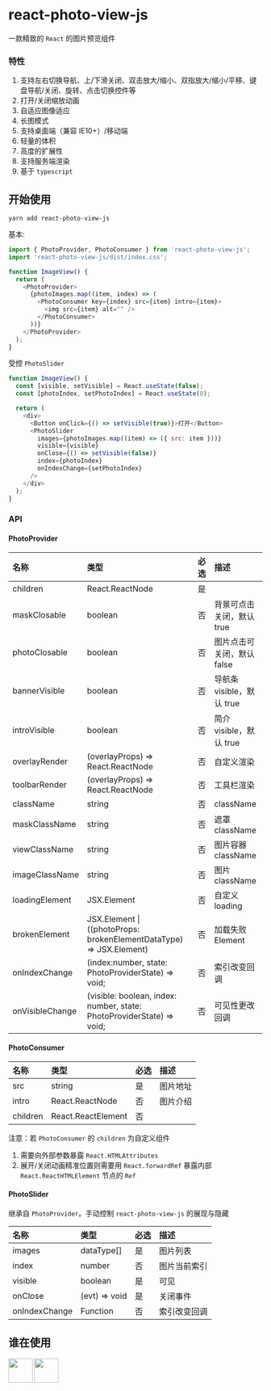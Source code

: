# react-photo-view-js

一款精致的 `React` 的图片预览组件

### 特性

1.  支持左右切换导航、上/下滑关闭、双击放大/缩小、双指放大/缩小/平移、键盘导航/关闭、旋转、点击切换控件等
1.  打开/关闭缩放动画
1.  自适应图像适应
1.  长图模式
1.  支持桌面端（兼容 IE10+）/移动端
1.  轻量的体积
1.  高度的扩展性
1.  支持服务端渲染
1.  基于 `typescript`

## 开始使用

    yarn add react-photo-view-js

基本:

```js
import { PhotoProvider, PhotoConsumer } from 'react-photo-view-js';
import 'react-photo-view-js/dist/index.css';

function ImageView() {
  return (
    <PhotoProvider>
      {photoImages.map((item, index) => (
        <PhotoConsumer key={index} src={item} intro={item}>
          <img src={item} alt="" />
        </PhotoConsumer>
      ))}
    </PhotoProvider>
  );
}
```

受控 `PhotoSlider`

```js
function ImageView() {
  const [visible, setVisible] = React.useState(false);
  const [photoIndex, setPhotoIndex] = React.useState(0);

  return (
    <div>
      <Button onClick={() => setVisible(true)}>打开</Button>
      <PhotoSlider
        images={photoImages.map((item) => ({ src: item }))}
        visible={visible}
        onClose={() => setVisible(false)}
        index={photoIndex}
        onIndexChange={setPhotoIndex}
      />
    </div>
  );
}
```

### API

#### PhotoProvider

| 名称            | 类型                                                                    | 必选 | 描述                       |
| :-------------- | :---------------------------------------------------------------------- | :--- | :------------------------- |
| children        | React.ReactNode                                                         | 是   |                            |
| maskClosable    | boolean                                                                 | 否   | 背景可点击关闭，默认 true  |
| photoClosable   | boolean                                                                 | 否   | 图片点击可关闭，默认 false |
| bannerVisible   | boolean                                                                 | 否   | 导航条 visible，默认 true  |
| introVisible    | boolean                                                                 | 否   | 简介 visible，默认 true    |
| overlayRender   | (overlayProps) => React.ReactNode                                       | 否   | 自定义渲染                 |
| toolbarRender   | (overlayProps) => React.ReactNode                                       | 否   | 工具栏渲染                 |
| className       | string                                                                  | 否   | className                  |
| maskClassName   | string                                                                  | 否   | 遮罩 className             |
| viewClassName   | string                                                                  | 否   | 图片容器 className         |
| imageClassName  | string                                                                  | 否   | 图片 className             |
| loadingElement  | JSX.Element                                                             | 否   | 自定义 loading             |
| brokenElement   | JSX.Element &#124; ((photoProps: brokenElementDataType) => JSX.Element) | 否   | 加载失败 Element           |
| onIndexChange   | (index:number, state: PhotoProviderState) => void;                      | 否   | 索引改变回调               |
| onVisibleChange | (visible: boolean, index: number, state: PhotoProviderState) => void;   | 否   | 可见性更改回调             |

#### PhotoConsumer

| 名称     | 类型               | 必选 | 描述     |
| :------- | :----------------- | :--- | :------- |
| src      | string             | 是   | 图片地址 |
| intro    | React.ReactNode    | 否   | 图片介绍 |
| children | React.ReactElement | 否   |          |

注意：若 `PhotoConsumer` 的 `children` 为自定义组件

1. 需要向外部参数暴露 `React.HTMLAttributes`
1. 展开/关闭动画精准位置则需要用 `React.forwardRef` 暴露内部 `React.ReactHTMLElement` 节点的 `Ref`

#### PhotoSlider

继承自 `PhotoProvider`。手动控制 `react-photo-view-js` 的展现与隐藏

| 名称          | 类型          | 必选 | 描述         |
| :------------ | :------------ | :--- | :----------- |
| images        | dataType[]    | 是   | 图片列表     |
| index         | number        | 否   | 图片当前索引 |
| visible       | boolean       | 是   | 可见         |
| onClose       | (evt) => void | 是   | 关闭事件     |
| onIndexChange | Function      | 否   | 索引改变回调 |

## 谁在使用

<a href="http://www.saastrip.com/"><img src="https://baxibaba.github.io/assets/md-image/saastrip_logo.png" align="left" height="48" width="48" /></a>
<a href="http://www.zhinanmao.com/"><img src="https://baxibaba.github.io/assets/md-image/zhinanmao_logo.png" align="left" height="48" width="48" /></a>
